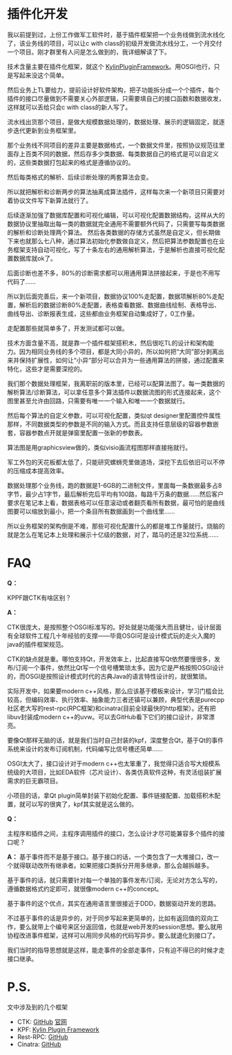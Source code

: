 # 插件化开发

我以前提到过，上份工作做军工软件时，基于插件框架把一个业务线做到流水线化了，该业务线的项目，可以让c with class的初级开发做流水线分工，一个月交付一个项目。刚才群里有人问是怎么做到的，我详细解读了下。




技术含量主要在插件化框架，就这个 [KylinPluginFramework](https://github.com/ZgblKylin/KylinPluginFramework)。用OSGI也行，只是写起来没这个简单。

然后业务上TL要给力，提前设计好软件架构，把子功能拆分成一个个插件，每个插件的接口尽量做到不需要关心外部逻辑，只需要填自己的接口函数和数据收发，这样就可以丢给只会c with class的新人写了。




流水线出货那个项目，是做大规模数据处理的，数据处理、展示的逻辑固定，就逐步迭代更新到业务框架里。

那个业务线不同项目的差异主要是数据格式，一个数据文件里，按照协议规范往里面存上百类不同的数据，然后存多少类数据、每类数据自己的格式是可以自定义的，这些类数据打包起来的格式是遵循协议的。

然后每类格式的解析、后续诊断处理的两套算法会变。

所以就把解析和诊断两步的算法抽离成算法插件，这样每次来一个新项目只需要对着协议文件写下新算法就行了。

后续逐渐加强了数据库配置和可视化编辑，可以可视化配置数据结构，这样从大的数据协议里抽取出每一类的数据就完全通用不需要额外代码了，只需要写每类数据的解析和诊断处理两个算法。
然后各类数据的存储方式虽然是自定义，但长期做下来也就那么七八种，通过算法初始化参数做自定义，然后把算法参数配置也在业务框架支持自动可视化，写了十条左右的通用解析算法，于是解析也直接可视化配置数据库就ok了。

后面诊断也差不多，80%的诊断需求都可以用通用算法拼接起来，于是也不用写代码了……

所以到后面完善后，来一个新项目，数据协议100%走配置，数据项解析80%走配置，解析后的数据诊断80%走配置，表格查看数据、数据曲线绘制、表格导出、曲线导出、诊断报表生成，这些都由业务框架自动集成好了，0工作量。

走配置那些就简单多了，开发测试都可以做。



技术方面含量不高，就是靠一个插件框架搭积木，然后很吃TL的设计和架构能力。因为相同业务线的多个项目，都是大同小异的，所以如何把“大同”部分剥离出来并保持扩展性，如何让“小异”部分可以合并为一些通用算法的拼接，通过配置来特化，这些才是需要深挖的。




我们那个数据处理框架，我离职前的版本里，已经可以配算法图了。每一类数据的解析算法/诊断算法，可以拿任意多个算法插件以数据流图的形式连接起来，这个图里甚至允许由回路，只需要有唯一一个输入和唯一一个数据就行。

然后每个算法的自定义参数，可以可视化配置，类似qt designer里配置控件属性那样，不同数据类型的参数是不同的输入方式。而且支持任意层级的容器参数嵌套，容器参数点开就是弹窗里配置一张新的参数表。

算法图是用graphicsview做的，类似visio画流程图那样直接拖就行。




军工外包的天花板都太低了，只能研究螺蛳壳里做道场，深挖下去后依旧可以不停的压缩成本提高效率。

数据处理那个业务线，跑的数据是1-6GB的二进制文件，里面每一条数据最多占8字节，最少占1字节，最后解析完后平均有100路，每路千万条的数据……然后客户要求在笔记本上看，数据表格可以任意滚动或者翻页看所有数据，最可怕的是曲线图要可以缩放到最小，把一个条目所有数据画到一个曲线里……

所以业务框架的架构倒是不难，那些可视化配置什么的都是堆工作量就行。烧脑的就是怎么在笔记本上处理和展示十亿级的数据，对了，踏马的还是32位系统……




# FAQ

**Q：**

KPPF跟CTK有啥区别？

**A：**

CTK很庞大，是按照整个OSGI标准写的。好处就是功能强大而且健壮，设计层面有全球软件工程几十年经验的支撑——毕竟OSGI可是设计模式玩的走火入魔的java的插件框架规范。

CTK的缺点就是重。哪怕支持Qt，开发效率上，比起直接写Qt依然要慢很多，发布/订阅一个事件，依然比Qt写一个信号槽繁琐太多。因为它是严格按照OSGI设计的，而OSGI是按照设计模式时代的古典Java的语言特性设计的，就很繁琐。

实际开发中，如果要modern c++风格，那么应该基于模板来设计，学习门槛会比较高，但编码效率、执行效率、抽象能力三者还镇可以兼顾，典型代表是purecpp社区老大写的rest-rpc(RPC框架)和cinatra(目前全球最快的http框架）。还有把libuv封装成modern c++的uvw。可以去GitHub看下它们的接口设计，非常漂亮。

要像Qt那样无脑的话，就是我们当时自己封装的kpf，深度整合Qt，基于Qt的事件系统来设计的发布订阅机制，代码编写比信号槽还简单……

OSGI太大了，接口设计对于modern c++也太笨重了，我觉得只适合写大规模系统级的大项目，比如EDA软件（芯片设计）、各类仿真软件这种，有灵活组装扩展需求的巨无霸项目。

小项目的话，拿Qt plugin简单封装下初始化配置、事件链接配置、加载搭积木配置，就可以写的很爽了，kpf其实就是这么做的。




**Q：**

主程序和插件之间，主程序调用插件的接口，怎么设计才尽可能兼容多个插件的接口呢？

**A：**
基于事件而不是基于接口。基于接口的话，一个类包含了一大堆接口，改一个就得联动改所有继承者。如果把接口类拆分开用多继承，那么会越拆越多。

基于事件的话，就只需要针对每一个单独的事件发布/订阅，无论对方怎么写的，遵循数据格式约定即可，就很像modern c++的concept。

基于事件的这个优点，其实在通用语言里很接近于DDD，数据驱动开发的思路。

不过基于事件的话是异步的，对于同步写起来更简单的，比如有返回值的双向工作，要么就带上个编号来区分返回值，也就是web开发的session思想。要么就用协程改进事件框架，这样可以用同步风格的代码写异步。要么就退化到接口了。

我们当时的指导思想就是这样，能走事件的全部走事件，只有迫不得已的时候才走接口继承。




# P.S.

文中涉及到的几个框架

- CTK: [GitHub](https://github.com/commontk/CTK) [官网](https://github.com/commontk/CTK)
- KPF: [Kylin Plugin Framework](https://github.com/ZgblKylin/KylinPluginFramework)
- Rest-RPC: [GitHub](https://github.com/qicosmos/rest_rpc)
- Cinatra: [GitHub](https://github.com/qicosmos/cinatra)


